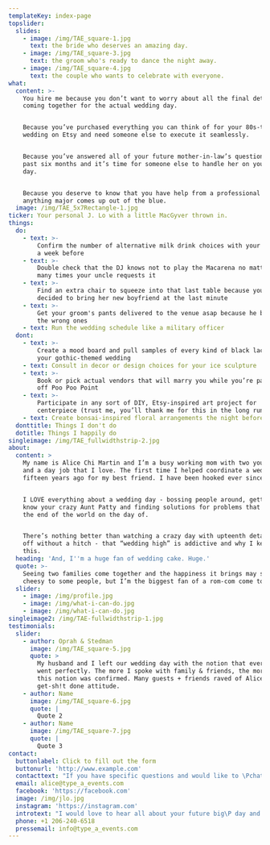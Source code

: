 ```yaml
---
templateKey: index-page
topslider:
  slides:
    - image: /img/TAE_square-1.jpg
      text: the bride who deserves an amazing day.
    - image: /img/TAE_square-3.jpg
      text: the groom who's ready to dance the night away.
    - image: /img/TAE_square-4.jpg
      text: the couple who wants to celebrate with everyone.
what:
  content: >-
    You hire me because you don’t want to worry about all the final details
    coming together for the actual wedding day.


    Because you’ve purchased everything you can think of for your 80s-themed
    wedding on Etsy and need someone else to execute it seamlessly.


    Because you’ve answered all of your future mother-in-law’s questions for the
    past six months and it’s time for someone else to handle her on your big
    day.


    Because you deserve to know that you have help from a professional in case
    anything major comes up out of the blue.
  image: /img/TAE_5x7Rectangle-1.jpg
ticker: Your personal J. Lo with a little MacGyver thrown in.
things:
  do:
    - text: >-
        Confirm the number of alternative milk drink choices with your bartender
        a week before
    - text: >-
        Double check that the DJ knows not to play the Macarena no matter how
        many times your uncle requests it
    - text: >-
        Find an extra chair to squeeze into that last table because your cousin
        decided to bring her new boyfriend at the last minute
    - text: >-
        Get your groom's pants delivered to the venue asap because he brought
        the wrong ones
    - text: Run the wedding schedule like a military officer
  dont:
    - text: >-
        Create a mood board and pull samples of every kind of black lace for
        your gothic-themed wedding
    - text: Consult in decor or design choices for your ice sculpture
    - text: >-
        Book or pick actual vendors that will marry you while you’re paragliding
        off Poo Poo Point
    - text: >-
        Participate in any sort of DIY, Etsy-inspired art project for
        centerpiece (trust me, you’ll thank me for this in the long run)
    - text: Create bonsai-inspired floral arrangements the night before
  donttitle: Things I don't do
  dotitle: Things I happily do
singleimage: /img/TAE_fullwidthstrip-2.jpg
about:
  content: >
    My name is Alice Chi Martin and I’m a busy working mom with two young kids
    and a day job that I love. The first time I helped coordinate a wedding was
    fifteen years ago for my best friend. I have been hooked ever since.


    I LOVE everything about a wedding day - bossing people around, getting to
    know your crazy Aunt Patty and finding solutions for problems that feel like
    the end of the world on the day of.


    There’s nothing better than watching a crazy day with upteenth details going
    off without a hitch - that “wedding high” is addictive and why I keep doing
    this.
  heading: 'And, I''m a huge fan of wedding cake. Huge.'
  quote: >-
    Seeing two families come together and the happiness it brings may sound
    cheesy to some people, but I’m the biggest fan of a rom-com come to life.
  slider:
    - image: /img/profile.jpg
    - image: /img/what-i-can-do.jpg
    - image: /img/what-i-can-do.jpg
singleimage2: /img/TAE-fullwidthstrip-1.jpg
testimonials:
  slider:
    - author: Oprah & Stedman
      image: /img/TAE_square-5.jpg
      quote: >
        My husband and I left our wedding day with the notion that everything
        went perfectly. The more I spoke with family & friends, the more that
        this notion was confirmed. Many guests + friends raved of Alice and her
        get-sh!t done attitude.
    - author: Name
      image: /img/TAE_square-6.jpg
      quote: |
        Quote 2
    - author: Name
      image: /img/TAE_square-7.jpg
      quote: |
        Quote 3
contact:
  buttonlabel: Click to fill out the form
  buttonurl: 'http://www.example.com'
  contacttext: "If you have specific questions and would like to \Pchat please call or email me, thank you!"
  email: alice@type_a_events.com
  facebook: 'https://facebook.com'
  image: /img/jlo.jpg
  instagram: 'https://instagram.com'
  introtext: "I would love to hear all about your future big\P day and how I fit into the puzzle. Please fill out \Pthis tidy little form, so I can get as much\P information about your needs as possible."
  phone: +1 206-240-6518
  pressemail: info@type_a_events.com
---
```


